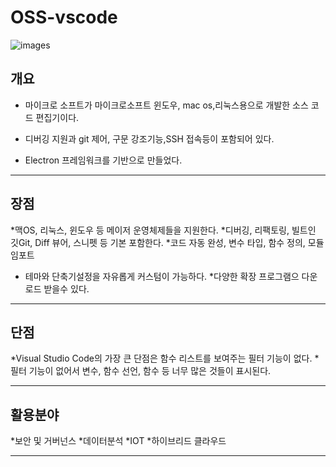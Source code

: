 # OSS-vscode
![images](https://user-images.githubusercontent.com/102798520/203071069-fdff3382-de86-428d-bdee-67c86c10cad9.jpeg)

개요
---------
* 마이크로 소프트가 마이크로소프트 윈도우, mac os,리눅스용으로 개발한 소스 코드 편집기이다.
* 디버깅 지원과 git 제어, 구문 강조기능,SSH 접속등이 포함되어 있다. 

* Electron 프레임워크를 기반으로 만들었다.

***
장점
----------
*맥OS, 리눅스, 윈도우 등 메이저 운영체제들을 지원한다.
*디버깅, 리팩토링, 빌트인 깃Git, Diff 뷰어, 스니펫 등 기본 포함한다.
*코드 자동 완성, 변수 타입, 함수 정의, 모듈 임포트
* 테마와 단축기설정을 자유롭게 커스텀이 가능하다.
*다양한 확장 프로그램으 다운로드 받을수 있다.
***
단점
----------
*Visual Studio Code의 가장 큰 단점은 함수 리스트를 보여주는 필터 기능이 없다.
*필터 기능이 없어서 변수, 함수 선언, 함수 등 너무 많은 것들이 표시된다.

***
활용분야
-----------
*보안 및 거버넌스
*데이터분석
*IOT
*하이브리드 클라우드
***
